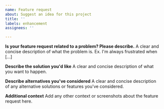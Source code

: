 ```yaml
---
name: Feature request
about: Suggest an idea for this project
title: ''
labels: enhancement
assignees: ''

---
```


<!--
    Hello. Before you create a new issue, please check if one already exists.
    https://github.com/LibreShift/red-moon/issues?q=is%3Aissue
    If not, please fill out the template below. Thank you for your time!
    This comment won't appear in the issue. You can delete it if you wish.
-->

**Is your feature request related to a problem? Please describe.**
A clear and concise description of what the problem is. Ex. I'm always frustrated when [...]

**Describe the solution you'd like**
A clear and concise description of what you want to happen.

**Describe alternatives you've considered**
A clear and concise description of any alternative solutions or features you've considered.

**Additional context**
Add any other context or screenshots about the feature request here.
